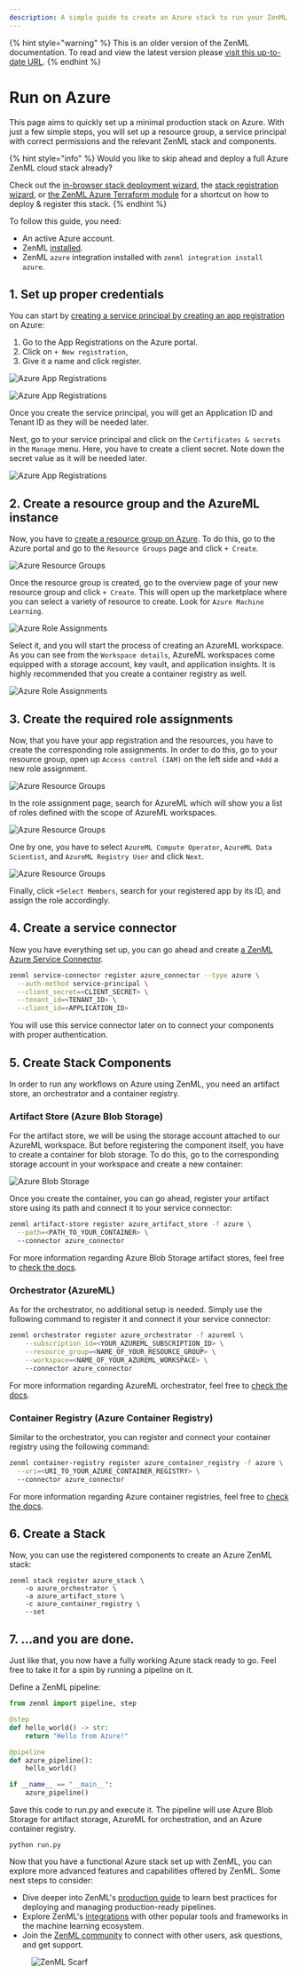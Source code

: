 ```yaml
---
description: A simple guide to create an Azure stack to run your ZenML pipelines
---
```


{% hint style="warning" %}
This is an older version of the ZenML documentation. To read and view the latest version please [visit this up-to-date URL](https://docs.zenml.io).
{% endhint %}


# Run on Azure

This page aims to quickly set up a minimal production stack on Azure. With 
just a few simple steps, you will set up a resource group, a service principal 
with correct permissions and the relevant ZenML stack and components.

{% hint style="info" %}
Would you like to skip ahead and deploy a full Azure ZenML cloud stack already?

Check out the
[in-browser stack deployment wizard](https://docs.zenml.io//how-to/infrastructure-deployment/stack-deployment/deploy-a-cloud-stack),
the [stack registration wizard](https://docs.zenml.io//how-to/infrastructure-deployment/stack-deployment/register-a-cloud-stack),
or [the ZenML Azure Terraform module](https://docs.zenml.io//how-to/infrastructure-deployment/stack-deployment/deploy-a-cloud-stack-with-terraform)
for a shortcut on how to deploy & register this stack.
{% endhint %}

To follow this guide, you need:

* An active Azure account.
* ZenML [installed](https://docs.zenml.io/getting-started/installation).
* ZenML `azure` integration installed with `zenml integration install azure`.

## 1. Set up proper credentials

You can start by [creating a service principal by creating an app registration](https://github.com/Azure/MachineLearningNotebooks/blob/master/how-to-use-azureml/manage-azureml-service/authentication-in-azureml/authentication-in-azureml.ipynb) 
on Azure:

1. Go to the App Registrations on the Azure portal.
2. Click on `+ New registration`,
3. Give it a name and click register.

![Azure App Registrations](../../.gitbook/assets/azure_1.png)

![Azure App Registrations](../../.gitbook/assets/azure_2.png)

Once you create the service principal, you will get an Application ID and 
Tenant ID as they will be needed later.

Next, go to your service principal and click on the `Certificates & secrets` in
the `Manage` menu. Here, you have to create a client secret. Note down the 
secret value as it will be needed later.

![Azure App Registrations](../../.gitbook/assets/azure_3.png)

## 2. Create a resource group and the AzureML instance

Now, you have to [create a resource group on Azure](https://learn.microsoft.com/en-us/azure/azure-resource-manager/management/manage-resource-groups-portal).
To do this, go to the Azure portal and go to the `Resource Groups` page and 
click `+ Create`. 

![Azure Resource Groups](../../.gitbook/assets/azure_4.png)

Once the resource group is created, go to the overview page of your new resource
group and click `+ Create`. This will open up the marketplace where you can 
select a variety of resource to create. Look for `Azure Machine Learning`.

![Azure Role Assignments](../../.gitbook/assets/azure_5.png)

Select it, and you will start the process of creating an AzureML workspace. 
As you can see from the `Workspace details`, AzureML workspaces come equipped 
with a storage account, key vault, and application insights. It is highly 
recommended that you create a container registry as well.

![Azure Role Assignments](../../.gitbook/assets/azure_6.png)

## 3. Create the required role assignments

Now, that you have your app registration and the resources, you have to create 
the corresponding role assignments. In order to do this, go to 
your resource group, open up `Access control (IAM)` on the left side and 
`+Add` a new role assignment.

![Azure Resource Groups](../../.gitbook/assets/azure-role-assignment-1.png)

In the role assignment page, search for AzureML which will show you a list of 
roles defined with the scope of AzureML workspaces.

![Azure Resource Groups](../../.gitbook/assets/azure-role-assignment-2.png)

One by one, you have to select `AzureML Compute Operator`, 
`AzureML Data Scientist`, and `AzureML Registry User` and click `Next`.

![Azure Resource Groups](../../.gitbook/assets/azure-role-assignment-3.png)

Finally, click `+Select Members`, search for your registered app by its ID, and
assign the role accordingly.

## 4. Create a service connector

Now you have everything set up, you can go ahead and create [a ZenML Azure Service Connector](https://docs.zenml.io//how-to/infrastructure-deployment/auth-management/azure-service-connector).

```bash
zenml service-connector register azure_connector --type azure \
  --auth-method service-principal \
  --client_secret=<CLIENT_SECRET> \
  --tenant_id=<TENANT_ID> \
  --client_id=<APPLICATION_ID>
```

You will use this service connector later on to connect your components with 
proper authentication.

## 5. Create Stack Components

In order to run any workflows on Azure using ZenML, you need an artifact store,
an orchestrator and a container registry.

### Artifact Store (Azure Blob Storage)

For the artifact store, we will be using the storage account attached to our
AzureML workspace. But before registering the component itself, you have to 
create a container for blob storage. To do this, go to the corresponding 
storage account in your workspace and create a new container:

![Azure Blob Storage](../../.gitbook/assets/azure_7.png)

Once you create the container, you can go ahead, register your artifact 
store using its path and connect it to your service connector:

```bash 
zenml artifact-store register azure_artifact_store -f azure \
  --path=<PATH_TO_YOUR_CONTAINER> \ 
  --connector azure_connector
```

For more information regarding Azure Blob Storage artifact stores, feel free to
[check the docs](https://docs.zenml.io/stacks/artifact-stores/azure).

### Orchestrator (AzureML)

As for the orchestrator, no additional setup is needed. Simply use the following
command to register it and connect it your service connector:

```bash
zenml orchestrator register azure_orchestrator -f azureml \
    --subscription_id=<YOUR_AZUREML_SUBSCRIPTION_ID> \
    --resource_group=<NAME_OF_YOUR_RESOURCE_GROUP> \
    --workspace=<NAME_OF_YOUR_AZUREML_WORKSPACE> \ 
    --connector azure_connector
```

For more information regarding AzureML orchestrator, feel free to
[check the docs](https://docs.zenml.io/stacks/orchestrators/azureml).

### Container Registry (Azure Container Registry)

Similar to the orchestrator, you can register and connect your container 
registry using the following command:

```bash
zenml container-registry register azure_container_registry -f azure \
  --uri=<URI_TO_YOUR_AZURE_CONTAINER_REGISTRY> \ 
  --connector azure_connector
```

For more information regarding Azure container registries, feel free to
[check the docs](https://docs.zenml.io/stacks/container-registries/azure).

## 6. Create a Stack

Now, you can use the registered components to create an Azure ZenML stack:

```shell
zenml stack register azure_stack \
    -o azure_orchestrator \
    -a azure_artifact_store \
    -c azure_container_registry \
    --set
```

## 7. ...and you are done.

Just like that, you now have a fully working Azure stack ready to go. 
Feel free to take it for a spin by running a pipeline on it.

Define a ZenML pipeline:

```python
from zenml import pipeline, step

@step
def hello_world() -> str:
    return "Hello from Azure!"

@pipeline
def azure_pipeline():
    hello_world()

if __name__ == "__main__":
    azure_pipeline()
```

Save this code to run.py and execute it. The pipeline will use Azure Blob 
Storage for artifact storage, AzureML for orchestration, and an Azure container 
registry.

```shell
python run.py
```

Now that you have a functional Azure stack set up with ZenML, you can explore 
more advanced features and capabilities offered by ZenML. Some next steps to 
consider:

* Dive deeper into ZenML's [production guide](https://docs.zenml.io/user-guides/production-guide) to learn best practices for deploying and managing production-ready pipelines.
* Explore ZenML's [integrations](https://docs.zenml.io/stacks) with other popular tools and frameworks in the machine learning ecosystem.
* Join the [ZenML community](https://zenml.io/slack) to connect with other users, ask questions, and get support.

<!-- For scarf -->
<figure><img alt="ZenML Scarf" referrerpolicy="no-referrer-when-downgrade" src="https://static.scarf.sh/a.png?x-pxid=f0b4f458-0a54-4fcd-aa95-d5ee424815bc" /></figure>

